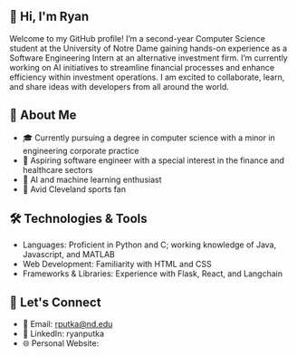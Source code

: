 ## 👋 Hi, I'm Ryan

Welcome to my GitHub profile! I’m a second-year Computer Science student at the University of Notre Dame gaining hands-on experience as a Software Engineering Intern at an alternative investment firm. I’m currently working on AI initiatives to streamline financial processes and enhance efficiency within investment operations. I am excited to collaborate, learn, and share ideas with developers from all around the world.

## 🚀 About Me

- 🎓 Currently pursuing a degree in computer science with a minor in engineering corporate practice
- 🎯 Aspiring software engineer with a special interest in the finance and healthcare sectors
- 🤖 AI and machine learning enthusiast
- 🏈 Avid Cleveland sports fan

## 🛠️ Technologies & Tools

- Languages: Proficient in Python and C; working knowledge of Java, Javascript, and MATLAB
- Web Development: Familiarity with HTML and CSS
- Frameworks & Libraries: Experience with Flask, React, and Langchain

## 📣 Let's Connect

- 📧 Email: rputka@nd.edu
- 💼 LinkedIn: ryanputka
- 🌐 Personal Website: 
